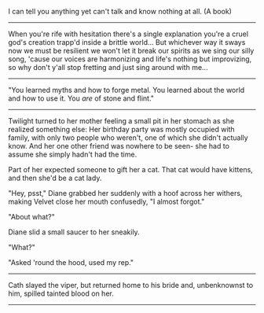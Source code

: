 I can tell you anything yet can't talk and know nothing at all.
(A book)

------------------

When you're rife with hesitation
there's a single explanation
you're a cruel god's creation
trapp'd inside a brittle world...
But whichever way it sways
now we must be resilient
we won't let it break our spirits
as we sing our silly song,
'cause our voices are harmonizing
and life's nothing but improvizing,
so why don't y'all stop fretting
and just sing around with me...

--------------------

 "You learned myths and how to forge metal. You learned about the world and how to use it. You *are* of stone and flint."

---------------------

Twilight turned to her mother feeling a small pit in her stomach as she realized something else: Her birthday party was mostly occupied with family, with only two people who weren't, one of which she didn't actually know. And her one other friend was nowhere to be seen- she had to assume she simply hadn't had the time.

Part of her expected someone to gift her a cat. That cat would have kittens, and then she'd be a cat lady.

 "Hey, psst," Diane grabbed her suddenly with a hoof across her withers, making Velvet close her mouth confusedly, "I almost forgot."

 "About what?"

 Diane slid a small saucer to her sneakily.

 "What?"

 "Asked 'round the hood, used my rep."

--------------------

Cath slayed the viper, but returned home to his bride and, unbenknownst to him, spilled tainted blood on her.

----------------------
